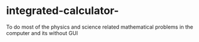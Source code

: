 # integrated-calculator-
To do most of the physics and science related mathematical problems in the computer and its without GUI
